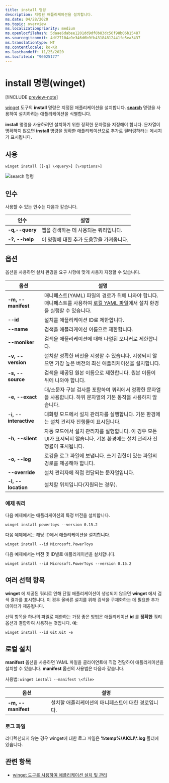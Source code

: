 ```yaml
---
title: install 명령
description: 지정된 애플리케이션을 설치합니다.
ms.date: 04/28/2020
ms.topic: overview
ms.localizationpriority: medium
ms.openlocfilehash: 5daae6dabee1201dd9df0b83dc56f98b06b15487
ms.sourcegitcommit: 4df27104a9e346d6b9fb43184812441fe5ea3437
ms.translationtype: HT
ms.contentlocale: ko-KR
ms.lasthandoff: 11/25/2020
ms.locfileid: "96025177"
---
```

# <a name="install-command-winget"></a>install 명령(winget)

[!INCLUDE [preview-note](../../includes/package-manager-preview.md)]

[winget](index.md) 도구의 **install** 명령은 지정된 애플리케이션을 설치합니다. [**search**](search.md) 명령을 사용하여 설치하려는 애플리케이션을 식별합니다.  

**install** 명령을 사용하려면 설치하기 위한 정확한 문자열을 지정해야 합니다. 문자열이 명확하지 않으면 **install** 명령을 정확한 애플리케이션으로 추가로 필터링하라는 메시지가 표시됩니다.

## <a name="usage"></a>사용

`winget install [[-q] \<query>] [\<options>]`

![search 명령](images\install.png)

## <a name="arguments"></a>인수

사용할 수 있는 인수는 다음과 같습니다.

| 인수      | 설명 |
|-------------|-------------|  
| **-q,--query**  |  앱을 검색하는 데 사용되는 쿼리입니다. |
| **-?, --help** |  이 명령에 대한 추가 도움말을 가져옵니다. |

## <a name="options"></a>옵션

옵션을 사용하면 설치 환경을 요구 사항에 맞게 사용자 지정할 수 있습니다.

| 옵션      | 설명 |
|-------------|-------------|  
| **-m, --manifest** |   매니페스트(YAML) 파일의 경로가 뒤에 나와야 합니다. 매니페스트를 사용하여 [로컬 YAML 파일](#local-install)에서 설치 환경을 실행할 수 있습니다. |
| **--id**    |  설치를 애플리케이션 ID로 제한합니다.   |  
| **--name**   |  검색을 애플리케이션 이름으로 제한합니다. |  
| **--moniker**   | 검색을 애플리케이션에 대해 나열된 모니커로 제한합니다. |  
| **-v, --version**  |  설치할 정확한 버전을 지정할 수 있습니다. 지정되지 않으면 가장 높은 버전의 최신 애플리케이션을 설치합니다. |  
| **-s, --source**   |  검색을 제공된 원본 이름으로 제한합니다. 원본 이름이 뒤에 나와야 합니다. |  
| **-e, --exact**   |   대/소문자 구분 검사를 포함하여 쿼리에서 정확한 문자열을 사용합니다. 하위 문자열의 기본 동작을 사용하지 않습니다. |  
| **-i, --interactive** |  대화형 모드에서 설치 관리자를 실행합니다. 기본 환경에는 설치 관리자 진행률이 표시됩니다. |  
| **-h, --silent** |  자동 모드에서 설치 관리자를 실행합니다. 이 경우 모든 UI가 표시되지 않습니다. 기본 환경에는 설치 관리자 진행률이 표시됩니다. |  
| **-o, --log**  |  로깅을 로그 파일에 보냅니다. 쓰기 권한이 있는 파일의 경로를 제공해야 합니다. |
| **--override** | 설치 관리자에 직접 전달되는 문자열입니다.    |
| **-l, --location** |    설치할 위치입니다(지원되는 경우). |

### <a name="example-queries"></a>예제 쿼리

다음 예제에서는 애플리케이션의 특정 버전을 설치합니다.

```CMD
winget install powertoys --version 0.15.2
```

다음 예제에서는 해당 ID에서 애플리케이션을 설치합니다.

```CMD
winget install --id Microsoft.PowerToys
```

다음 예제에서는 버전 및 ID별로 애플리케이션을 설치합니다.

```CMD
winget install --id Microsoft.PowerToys --version 0.15.2
```

## <a name="multiple-selections"></a>여러 선택 항목

**winget** 에 제공된 쿼리로 인해 단일 애플리케이션이 생성되지 않으면 **winget** 에서 검색 결과를 표시합니다. 이 경우 올바른 설치를 위해 검색을 구체화하는 데 필요한 추가 데이터가 제공됩니다.

선택 항목을 하나의 파일로 제한하는 가장 좋은 방법은 애플리케이션 **id** 를 **정확한** 쿼리 옵션과 결합하여 사용하는 것입니다.  예:

```CMD
winget install --id Git.Git -e 
```

## <a name="local-install"></a>로컬 설치

**manifest** 옵션을 사용하면 YAML 파일을 클라이언트에 직접 전달하여 애플리케이션을 설치할 수 있습니다. **manifest** 옵션의 사용법은 다음과 같습니다.

사용법: `winget install --manifest \<file>`

| 옵션  | 설명 |
|-------------|-------------|  
|  **-m, --manifest** | 설치할 애플리케이션의 매니페스트에 대한 경로입니다. |

### <a name="log-files"></a>로그 파일

리디렉션되지 않는 경우 winget에 대한 로그 파일은 **\%temp%\\AICLI\\*.log** 폴더에 있습니다.

## <a name="related-topics"></a>관련 항목

* [winget 도구를 사용하여 애플리케이션 설치 및 관리](index.md)
